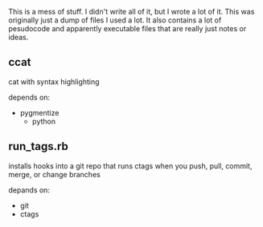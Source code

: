 This is a mess of stuff. I didn't write all of it, but I wrote a lot of it.
This was originally just a dump of files I used a lot.
It also contains a lot of pesudocode and apparently executable files that are really just notes or ideas.

ccat
----

cat with syntax highlighting

depends on:

- pygmentize
  - python

run\_tags.rb
-----------

installs hooks into a git repo that runs ctags when you push, pull, commit, merge, or change branches

depands on:

- git
- ctags

